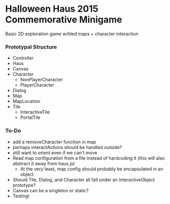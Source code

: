 # Halloween Haus 2015 Commemorative Minigame

Basic 2D exploration game w/tiled maps + character interaction

### Prototypal Structure
- Controller
- Haus
- Canvas
- Character
  - NonPlayerCharacter
  - PlayerCharacter
- Dialog
- Map
- MapLocation
- Tile
  - InteractiveTile
  - PortalTile

### To-Do
- add a removeCharacter function in map
- perhaps interactActions should be handled outside?
- still want to orient even if we can't move
- Read map configuration from a file instead of hardcoding it (this will also abstract it away from haus.js)
  - At the very least, map config should probably be encapsulated in an object
- Should Tile, Dialog, and Character all fall under an InteractiveObject prototype?
- Canvas can be a singleton or static?
- Testing!

